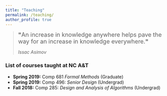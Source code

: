 ```yaml
---
title: "Teaching"
permalink: /teaching/
author_profile: true
---
```


><font size = "4"><b>"</b>An increase in knowledge anywhere helps pave the way for an increase in knowledge everywhere.<b>"</b></font> 
>
>  <cite>Issac Asimov</cite> 

### List of courses taught at NC A&T

* **Spring 2019:** Comp 681 *Formal Methods* (Graduate)
* **Spring 2019:** Comp 496: *Senior Design* (Undergrad)
* **Fall 2018:** Comp 285: *Design and Analysis of Algorithms* (Undergrad)
